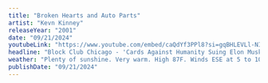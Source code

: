 ```yaml
---
title: "Broken Hearts and Auto Parts"
artist: "Kevn Kinney"
releaseYear: "2001"
date: "09/21/2024"
youtubeLink: "https://www.youtube.com/embed/caQdYf3PPl8?si=gqBHLEVLl-NIywBh"
headline: "Block Club Chicago - 'Cards Against Humanity Suing Elon Musk’s SpaceX Over Land It Bought To Block Trump’s Wall'"
weather: "Plenty of sunshine. Very warm. High 87F. Winds ESE at 5 to 10 mph."
publishDate: "09/21/2024"
---
```

